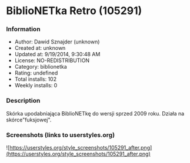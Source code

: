 # BiblioNETka Retro (105291)

### Information
- Author: Dawid Sznajder (unknown)
- Created at: unknown
- Updated at: 9/19/2014, 9:30:48 AM
- License: NO-REDISTRIBUTION
- Category: biblionetka
- Rating: undefined
- Total installs: 102
- Weekly installs: 0


### Description
Skórka upodabniająca BiblioNETkę do wersji sprzed 2009 roku.
Działa na skórce"fuksjowej".


### Screenshots (links to userstyles.org)
![https://userstyles.org/style_screenshots/105291_after.png](https://userstyles.org/style_screenshots/105291_after.png)


